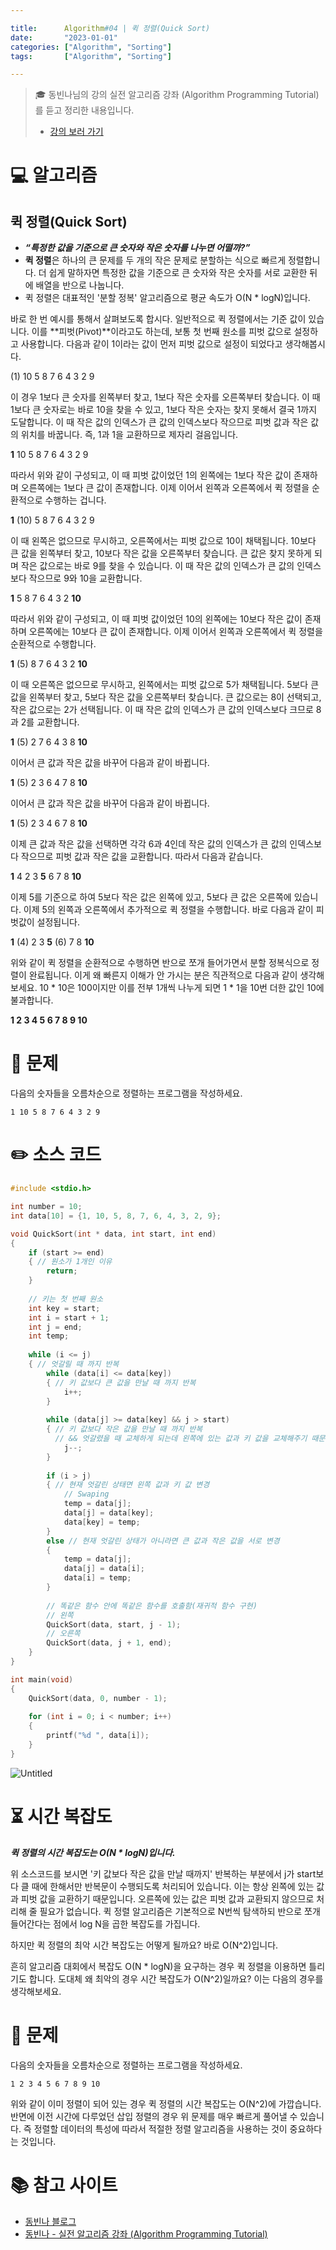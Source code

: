 ```yaml
---

title:      Algorithm#04 | 퀵 정렬(Quick Sort)
date:       "2023-01-01"
categories: ["Algorithm", "Sorting"]
tags:       ["Algorithm", "Sorting"]

---
```


> 🎓 동빈나님의 강의 실전 알고리즘 강좌 (Algorithm Programming Tutorial)를 듣고 정리한 내용입니다.
> 
> - [강의 보러 가기](https://www.youtube.com/playlist?list=PLRx0vPvlEmdDHxCvAQS1_6XV4deOwfVrz)

# 💻 알고리즘

## 퀵 정렬(Quick Sort)

- ***“특정한 값을 기준으로 큰 숫자와 작은 숫자를 나누면 어떨까?”***
- **퀵 정렬**은 하나의 큰 문제를 두 개의 작은 문제로 분할하는 식으로 빠르게 정렬합니다. 더 쉽게 말하자면 특정한 값을 기준으로 큰 숫자와 작은 숫자를 서로 교환한 뒤에 배열을 반으로 나눕니다.
- 퀵 정렬은 대표적인 '분할 정복' 알고리즘으로 평균 속도가 O(N * logN)입니다.

바로 한 번 예시를 통해서 살펴보도록 합시다. 일반적으로 퀵 정렬에서는 기준 값이 있습니다. 이를 **피벗(Pivot)**이라고도 하는데, 보통 첫 번째 원소를 피벗 값으로 설정하고 사용합니다. 다음과 같이 1이라는 값이 먼저 피벗 값으로 설정이 되었다고 생각해봅시다.

(1) 10 5 8 7 6 4 3 2 9

이 경우 1보다 큰 숫자를 왼쪽부터 찾고, 1보다 작은 숫자를 오른쪽부터 찾습니다. 이 때 1보다 큰 숫자로는 바로 10을 찾을 수 있고, 1보다 작은 숫자는 찾지 못해서 결국 1까지 도달합니다. 이 때 작은 값의 인덱스가 큰 값의 인덱스보다 작으므로 피벗 값과 작은 값의 위치를 바꿉니다. 즉, 1과 1을 교환하므로 제자리 걸음입니다.

**1** 10 5 8 7 6 4 3 2 9

따라서 위와 같이 구성되고, 이 때 피벗 값이었던 1의 왼쪽에는 1보다 작은 값이 존재하며 오른쪽에는 1보다 큰 값이 존재합니다. 이제 이어서 왼쪽과 오른쪽에서 퀵 정렬을 순환적으로 수행하는 겁니다.

**1** (10) 5 8 7 6 4 3 2 9

이 때 왼쪽은 없으므로 무시하고, 오른쪽에서는 피벗 값으로 10이 채택됩니다. 10보다 큰 값을 왼쪽부터 찾고, 10보다 작은 값을 오른쪽부터 찾습니다. 큰 값은 찾지 못하게 되며 작은 값으로는 바로 9를 찾을 수 있습니다. 이 때 작은 값의 인덱스가 큰 값의 인덱스보다 작으므로 9와 10을 교환합니다.

**1** 5 8 7 6 4 3 2 **10**

따라서 위와 같이 구성되고, 이 때 피벗 값이었던 10의 왼쪽에는 10보다 작은 값이 존재하며 오른쪽에는 10보다 큰 값이 존재합니다. 이제 이어서 왼쪽과 오른쪽에서 퀵 정렬을 순환적으로 수행합니다.

**1** (5) 8 7 6 4 3 2 **10**

이 때 오른쪽은 없으므로 무시하고, 왼쪽에서는 피벗 값으로 5가 채택됩니다. 5보다 큰 값을 왼쪽부터 찾고, 5보다 작은 값을 오른쪽부터 찾습니다. 큰 값으로는 8이 선택되고, 작은 값으로는 2가 선택됩니다. 이 때 작은 값의 인덱스가 큰 값의 인덱스보다 크므로 8과 2를 교환합니다.

**1** (5) 2 7 6 4 3 8 **10**

이어서 큰 값과 작은 값을 바꾸어 다음과 같이 바뀝니다.

**1** (5) 2 3 6 4 7 8 **10**

이어서 큰 값과 작은 값을 바꾸어 다음과 같이 바뀝니다.

**1** (5) 2 3 4 6 7 8 **10**

이제 큰 값과 작은 값을 선택하면 각각 6과 4인데 작은 값의 인덱스가 큰 값의 인덱스보다 작으므로 피벗 값과 작은 값을 교환합니다. 따라서 다음과 같습니다.

**1** 4 2 3 **5** 6 7 8 **10**

이제 5를 기준으로 하여 5보다 작은 값은 왼쪽에 있고, 5보다 큰 값은 오른쪽에 있습니다. 이제 5의 왼쪽과 오른쪽에서 추가적으로 퀵 정렬을 수행합니다. 바로 다음과 같이 피벗값이 설정됩니다.

**1** (4) 2 3 **5** (6) 7 8 **10**

위와 같이 퀵 정렬을 순환적으로 수행하면 반으로 쪼개 들어가면서 분할 정복식으로 정렬이 완료됩니다. 이게 왜 빠른지 이해가 안 가시는 분은 직관적으로 다음과 같이 생각해보세요. 10 * 10은 100이지만 이를 전부 1개씩 나누게 되면 1 * 1을 10번 더한 값인 10에 불과합니다.

**1 2 3 4 5 6 7 8 9 10**

# 📝 문제

다음의 숫자들을 오름차순으로 정렬하는 프로그램을 작성하세요.

```
1 10 5 8 7 6 4 3 2 9
```

# ✏️ 소스 코드

```cpp
#include <stdio.h>

int number = 10;
int data[10] = {1, 10, 5, 8, 7, 6, 4, 3, 2, 9};

void QuickSort(int * data, int start, int end)
{
	if (start >= end)
	{ // 원소가 1개인 이유 
		return;
	}
	
	// 키는 첫 번째 원소
	int key = start;
	int i = start + 1;
	int j = end;
	int temp;
	
	while (i <= j)
	{ // 엇갈릴 때 까지 반복 
		while (data[i] <= data[key])
		{ // 키 값보다 큰 값을 만날 때 까지 반복 
			i++;
		}
		
		while (data[j] >= data[key] && j > start)
		{ // 키 값보다 작은 값을 만날 때 까지 반복
		  // && 엇갈렸을 때 교체하게 되는데 왼쪽에 있는 값과 키 값을 교체해주기 때문에 start 이상으로 넘어오지 않게 한다. 
			j--;
		}
		
		if (i > j)
		{ // 현재 엇갈린 상태면 왼쪽 값과 키 값 변경 
			// Swaping
			temp = data[j];
			data[j] = data[key];
			data[key] = temp;
		}
		else // 현재 엇갈린 상태가 아니라면 큰 값과 작은 값을 서로 변경 
		{
			temp = data[j];
			data[j] = data[i];
			data[i] = temp;
		}
		
		// 똑같은 함수 안에 똑같은 함수를 호출함(재귀적 함수 구현) 
		// 왼쪽 
		QuickSort(data, start, j - 1);
		// 오른쪽 
		QuickSort(data, j + 1, end);
	}
}

int main(void)
{
	QuickSort(data, 0, number - 1);
	
	for (int i = 0; i < number; i++)
	{
		printf("%d ", data[i]);
	}
}
```

![Untitled](https://s3.us-west-2.amazonaws.com/secure.notion-static.com/5252ed4f-a310-4d76-a48b-47cb577262f7/Untitled.png?X-Amz-Algorithm=AWS4-HMAC-SHA256&X-Amz-Content-Sha256=UNSIGNED-PAYLOAD&X-Amz-Credential=AKIAT73L2G45EIPT3X45%2F20230101%2Fus-west-2%2Fs3%2Faws4_request&X-Amz-Date=20230101T070223Z&X-Amz-Expires=86400&X-Amz-Signature=14d1401765c769b3e12a7a401f852b578b6b7c5d97ef13967d7bda025ca15cc6&X-Amz-SignedHeaders=host&response-content-disposition=filename%3D%22Untitled.png%22&x-id=GetObject)

# ⏳ 시간 복잡도

***퀵 정렬의 시간 복잡도는 O(N * logN)입니다.***

위 소스코드를 보시면 '키 값보다 작은 값을 만날 때까지' 반복하는 부분에서 j가 start보다 클 때에 한해서만 반복문이 수행되도록 처리되어 있습니다. 이는 항상 왼쪽에 있는 값과 피벗 값을 교환하기 때문입니다. 오른쪽에 있는 값은 피벗 값과 교환되지 않으므로 처리해 줄 필요가 없습니다. 퀵 정렬 알고리즘은 기본적으로 N번씩 탐색하되 반으로 쪼개 들어간다는 점에서 log N을 곱한 복잡도를 가집니다.

하지만 퀵 정렬의 최악 시간 복잡도는 어떻게 될까요? 바로 O(N^2)입니다.

흔히 알고리즘 대회에서 복잡도 O(N * logN)을 요구하는 경우 퀵 정렬을 이용하면 틀리기도 합니다. 도대체 왜 최악의 경우 시간 복잡도가 O(N^2)일까요? 이는 다음의 경우를 생각해보세요.

# 📝 문제

다음의 숫자들을 오름차순으로 정렬하는 프로그램을 작성하세요.

```
1 2 3 4 5 6 7 8 9 10
```

위와 같이 이미 정렬이 되어 있는 경우 퀵 정렬의 시간 복잡도는 O(N^2)에 가깝습니다. 반면에 이전 시간에 다루었던 삽입 정렬의 경우 위 문제를 매우 빠르게 풀어낼 수 있습니다. 즉 정렬할 데이터의 특성에 따라서 적절한 정렬 알고리즘을 사용하는 것이 중요하다는 것입니다.

# 📚 참고 사이트

- [동빈나 블로그](https://blog.naver.com/ndb796/221226800661)
- [동빈나 - 실전 알고리즘 강좌 (Algorithm Programming Tutorial)](https://youtu.be/8ZiSzteFRYc)